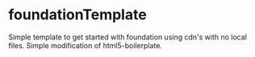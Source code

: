 # foundationTemplate
Simple template to get started with foundation using cdn's with no local files.  Simple modification of html5-boilerplate.
